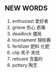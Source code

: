 ## NEW WORDS

1. enthusiast 爱好者
2. grieve 伤心 悲痛
3. deadlock 僵局
4. tournament 锦标赛
5. fertilizer 肥料 化肥
6. clip 夹子 夹住
7. reticent 含蓄的
8. pottery 陶艺
